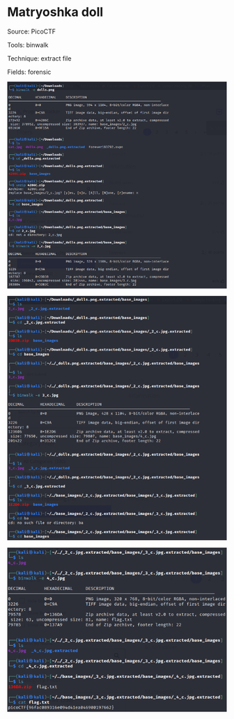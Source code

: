 # Matryoshka doll

Source: PicoCTF

Tools: binwalk

Technique: extract file

Fields: forensic

![Untitled](Untitled.png)

![Untitled](Untitled%201.png)

![Untitled](Untitled%202.png)
